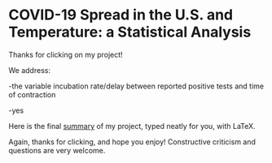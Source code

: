 # COVID-19 Spread in the U.S. and Temperature: a Statistical Analysis

Thanks for clicking on my project!

We address:

-the variable incubation rate/delay between reported positive tests and time of contraction

-yes

Here is the final [summary](https://github.com/seaneli/CHRP-Competition-Repository/blob/master/Presentation1.pdf) of my project, typed neatly for you, with LaTeX.

Again, thanks for clicking, and hope you enjoy! Constructive criticism and questions are very welcome.




